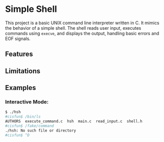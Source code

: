# Simple Shell

This project is a basic UNIX command line interpreter written in C. It mimics the behavior of a simple shell. The shell reads user input, executes commands using `execve`, and displays the output, handling basic errors and EOF signals.

## Features

## Limitations

## Examples

### Interactive Mode:

```bash
$ ./hsh
#cisfun$ /bin/ls
AUTHORS  execute_command.c  hsh  main.c  read_input.c  shell.h
#cisfun$ /fake/command
./hsh: No such file or directory
#cisfun$ ^D
